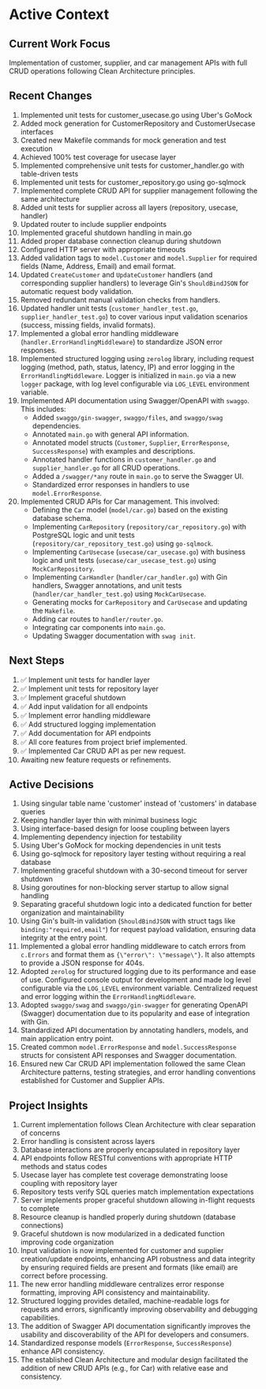 # Active Context

## Current Work Focus
Implementation of customer, supplier, and car management APIs with full CRUD operations following Clean Architecture principles.

## Recent Changes
1. Implemented unit tests for customer_usecase.go using Uber's GoMock
2. Added mock generation for CustomerRepository and CustomerUsecase interfaces
3. Created new Makefile commands for mock generation and test execution
4. Achieved 100% test coverage for usecase layer
5. Implemented comprehensive unit tests for customer_handler.go with table-driven tests
6. Implemented unit tests for customer_repository.go using go-sqlmock
7. Implemented complete CRUD API for supplier management following the same architecture
8. Added unit tests for supplier across all layers (repository, usecase, handler)
9. Updated router to include supplier endpoints
10. Implemented graceful shutdown handling in main.go
11. Added proper database connection cleanup during shutdown
12. Configured HTTP server with appropriate timeouts
13. Added validation tags to `model.Customer` and `model.Supplier` for required fields (Name, Address, Email) and email format.
14. Updated `CreateCustomer` and `UpdateCustomer` handlers (and corresponding supplier handlers) to leverage Gin's `ShouldBindJSON` for automatic request body validation.
15. Removed redundant manual validation checks from handlers.
16. Updated handler unit tests (`customer_handler_test.go`, `supplier_handler_test.go`) to cover various input validation scenarios (success, missing fields, invalid formats).
17. Implemented a global error handling middleware (`handler.ErrorHandlingMiddleware`) to standardize JSON error responses.
18. Implemented structured logging using `zerolog` library, including request logging (method, path, status, latency, IP) and error logging in the `ErrorHandlingMiddleware`. Logger is initialized in `main.go` via a new `logger` package, with log level configurable via `LOG_LEVEL` environment variable.
19. Implemented API documentation using Swagger/OpenAPI with `swaggo`. This includes:
    - Added `swaggo/gin-swagger`, `swaggo/files`, and `swaggo/swag` dependencies.
    - Annotated `main.go` with general API information.
    - Annotated model structs (`Customer`, `Supplier`, `ErrorResponse`, `SuccessResponse`) with examples and descriptions.
    - Annotated handler functions in `customer_handler.go` and `supplier_handler.go` for all CRUD operations.
    - Added a `/swagger/*any` route in `main.go` to serve the Swagger UI.
    - Standardized error responses in handlers to use `model.ErrorResponse`.
20. Implemented CRUD APIs for Car management. This involved:
    - Defining the `Car` model (`model/car.go`) based on the existing database schema.
    - Implementing `CarRepository` (`repository/car_repository.go`) with PostgreSQL logic and unit tests (`repository/car_repository_test.go`) using `go-sqlmock`.
    - Implementing `CarUsecase` (`usecase/car_usecase.go`) with business logic and unit tests (`usecase/car_usecase_test.go`) using `MockCarRepository`.
    - Implementing `CarHandler` (`handler/car_handler.go`) with Gin handlers, Swagger annotations, and unit tests (`handler/car_handler_test.go`) using `MockCarUsecase`.
    - Generating mocks for `CarRepository` and `CarUsecase` and updating the `Makefile`.
    - Adding car routes to `handler/router.go`.
    - Integrating car components into `main.go`.
    - Updating Swagger documentation with `swag init`.

## Next Steps
1. ✅ Implement unit tests for handler layer
2. ✅ Implement unit tests for repository layer
3. ✅ Implement graceful shutdown
4. ✅ Add input validation for all endpoints
5. ✅ Implement error handling middleware
6. ✅ Add structured logging implementation
7. ✅ Add documentation for API endpoints
8. ✅ All core features from project brief implemented.
9. ✅ Implemented Car CRUD API as per new request.
10. Awaiting new feature requests or refinements.

## Active Decisions
1. Using singular table name 'customer' instead of 'customers' in database queries
2. Keeping handler layer thin with minimal business logic
3. Using interface-based design for loose coupling between layers
4. Implementing dependency injection for testability
5. Using Uber's GoMock for mocking dependencies in unit tests
6. Using go-sqlmock for repository layer testing without requiring a real database
7. Implementing graceful shutdown with a 30-second timeout for server shutdown
8. Using goroutines for non-blocking server startup to allow signal handling
9. Separating graceful shutdown logic into a dedicated function for better organization and maintainability
10. Using Gin's built-in validation (`ShouldBindJSON` with struct tags like `binding:"required,email"`) for request payload validation, ensuring data integrity at the entry point.
11. Implemented a global error handling middleware to catch errors from `c.Errors` and format them as `{\"error\": \"message\"}`. It also attempts to provide a JSON response for 404s.
12. Adopted `zerolog` for structured logging due to its performance and ease of use. Configured console output for development and made log level configurable via the `LOG_LEVEL` environment variable. Centralized request and error logging within the `ErrorHandlingMiddleware`.
13. Adopted `swaggo/swag` and `swaggo/gin-swagger` for generating OpenAPI (Swagger) documentation due to its popularity and ease of integration with Gin.
14. Standardized API documentation by annotating handlers, models, and main application entry point.
15. Created common `model.ErrorResponse` and `model.SuccessResponse` structs for consistent API responses and Swagger documentation.
16. Ensured new Car CRUD API implementation followed the same Clean Architecture patterns, testing strategies, and error handling conventions established for Customer and Supplier APIs.

## Project Insights
1. Current implementation follows Clean Architecture with clear separation of concerns
2. Error handling is consistent across layers
3. Database interactions are properly encapsulated in repository layer
4. API endpoints follow RESTful conventions with appropriate HTTP methods and status codes
5. Usecase layer has complete test coverage demonstrating loose coupling with repository layer
6. Repository tests verify SQL queries match implementation expectations
7. Server implements proper graceful shutdown allowing in-flight requests to complete
8. Resource cleanup is handled properly during shutdown (database connections)
9. Graceful shutdown is now modularized in a dedicated function improving code organization
10. Input validation is now implemented for customer and supplier creation/update endpoints, enhancing API robustness and data integrity by ensuring required fields are present and formats (like email) are correct before processing.
11. The new error handling middleware centralizes error response formatting, improving API consistency and maintainability.
12. Structured logging provides detailed, machine-readable logs for requests and errors, significantly improving observability and debugging capabilities.
13. The addition of Swagger API documentation significantly improves the usability and discoverability of the API for developers and consumers.
14. Standardized response models (`ErrorResponse`, `SuccessResponse`) enhance API consistency.
15. The established Clean Architecture and modular design facilitated the addition of new CRUD APIs (e.g., for Car) with relative ease and consistency.
